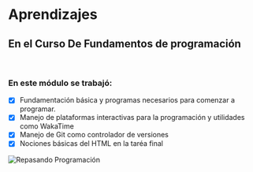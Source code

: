 # Aprendizajes

## En el Curso De Fundamentos de programación

<br>

### En este módulo se trabajó:

  - [x] Fundamentación básica y programas necesarios para comenzar a programar.
  - [x] Manejo de plataformas interactivas para la programación y utilidades como WakaTime
  - [x] Manejo de Git como controlador de versiones
  - [x] Nociones básicas del HTML en la taréa final
  
  ![Repasando Programación](https://www.hostinger.es/tutoriales/wp-content/uploads/sites/7/2017/04/comandos-de-git.png) 